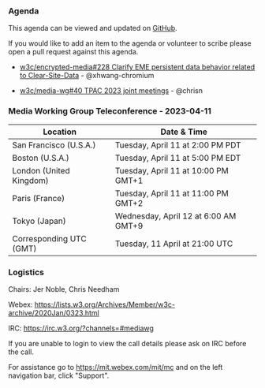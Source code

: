 ### Agenda

This agenda can be viewed and updated on [GitHub](https://github.com/w3c/media-wg/blob/main/meetings/2023-04-11-Media_Working_Group_Teleconference-agenda.md).

If you would like to add an item to the agenda or volunteer to scribe please open a pull request against this agenda.

* [w3c/encrypted-media#228 Clarify EME persistent data behavior related to Clear-Site-Data](https://github.com/w3c/encrypted-media/issues/503) - @xhwang-chromium

* [w3c/media-wg#40 TPAC 2023 joint meetings](https://github.com/w3c/media-wg/issues/40) - @chrisn

### Media Working Group Teleconference - 2023-04-11

| Location | Date & Time |
| -------- | ----------- |
| San Francisco (U.S.A.) | Tuesday, April 11 at 2:00 PM PDT |
| Boston (U.S.A.) | Tuesday, April 11 at 5:00 PM EDT |
| London (United Kingdom) | Tuesday, April 11 at 10:00 PM GMT+1 |
| Paris (France) | Tuesday, April 11 at 11:00 PM GMT+2 |
| Tokyo (Japan) | Wednesday, April 12 at 6:00 AM GMT+9 |
| Corresponding UTC (GMT) | Tuesday, 11 April at 21:00 UTC |

### Logistics

Chairs: Jer Noble, Chris Needham

Webex: https://lists.w3.org/Archives/Member/w3c-archive/2020Jan/0323.html

IRC: https://irc.w3.org/?channels=#mediawg

If you are unable to login to view the call details please ask on IRC before the call.

For assistance go to https://mit.webex.com/mit/mc  and on the left navigation bar, click "Support".
